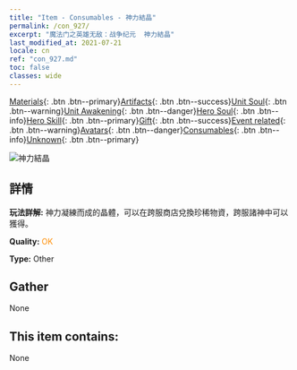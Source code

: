 ```yaml
---
title: "Item - Consumables - 神力結晶"
permalink: /con_927/
excerpt: "魔法门之英雄无敌：战争纪元  神力結晶"
last_modified_at: 2021-07-21
locale: cn
ref: "con_927.md"
toc: false
classes: wide
---
```

 [Materials](/ItemsCN/){: .btn .btn--primary}[Artifacts](/ItemsCN/Artifacts/){: .btn .btn--success}[Unit Soul](/ItemsCN/UnitSoul/){: .btn .btn--warning}[Unit Awakening](/ItemsCN/UnitAwakening/){: .btn .btn--danger}[Hero Soul](/ItemsCN/HeroSoul/){: .btn .btn--info}[Hero Skill](/ItemsCN/HeroSkill/){: .btn .btn--primary}[Gift](/ItemsCN/Gift/){: .btn .btn--success}[Event related](/ItemsCN/Events/){: .btn .btn--warning}[Avatars](/ItemsCN/Avatars/){: .btn .btn--danger}[Consumables](/ItemsCN/Consumables/){: .btn .btn--info}[Unknown](/ItemsCN/Unknown/){: .btn .btn--primary}

 ![神力結晶](/images/t/i_godStone.png)

## 詳情
 **玩法詳解:** 神力凝練而成的晶體，可以在跨服商店兌換珍稀物資，跨服諸神中可以獲得。

 **Quality:** <span style="color: #FF8C00">OK</span>

 **Type:** Other

## Gather

  None

## This item contains:

  None

